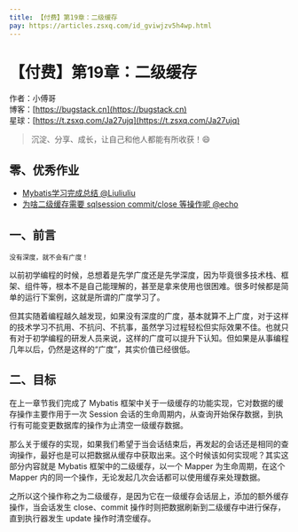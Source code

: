 ```yaml
---
title: 【付费】第19章：二级缓存
pay: https://articles.zsxq.com/id_gviwjzv5h4wp.html
---
```


# 【付费】第19章：二级缓存

作者：小傅哥
<br/>博客：[https://bugstack.cn](https://bugstack.cn)
<br/>星球：[https://t.zsxq.com/Ja27ujq](https://t.zsxq.com/Ja27ujq)

> 沉淀、分享、成长，让自己和他人都能有所收获！😄

## 零、优秀作业

- [Mybatis学习完成总结 @Liuliuliu](https://t.zsxq.com/09hp37Bn1)
- [为啥二级缓存需要 sqlsession commit/close 等操作呢 @echo](https://t.zsxq.com/099y9Gv2t)

## 一、前言

`没有深度，就不会有广度！`

以前初学编程的时候，总想着是先学广度还是先学深度，因为毕竟很多技术栈、框架、组件等，根本不是自己能理解的，甚至是拿来使用也很困难。很多时候都是简单的运行下案例，这就是所谓的广度学习了。

但其实随着编程越久越发现，如果没有深度的广度，基本就算不上广度，对于这样的技术学习不抗用、不抗问、不抗事，虽然学习过程轻松但实际效果不佳。也就只有对于初学编程的研发人员来说，这样的广度可以提升下认知。但如果是从事编程几年以后，仍然是这样的“广度”，其实价值已经很低。

## 二、目标

在上一章节我们完成了 Mybatis 框架中关于一级缓存的功能实现，它对数据的缓存操作主要作用于一次 Session 会话的生命周期内，从查询开始保存数据，到执行有可能变更数据库的操作为止清空一级缓存数据。

那么关于缓存的实现，如果我们希望于当会话结束后，再发起的会话还是相同的查询操作，最好也是可以把数据从缓存中获取出来。这个时候该如何实现呢？其实这部分内容就是 Mybatis 框架中的二级缓存，以一个 Mapper 为生命周期，在这个 Mapper 内的同一个操作，无论发起几次会话都可以使用缓存来处理数据。

之所以这个操作称之为二级缓存，是因为它在一级缓存会话层上，添加的额外缓存操作，当会话发生 close、commit 操作时则把数据刷新到二级缓存中进行保存，直到执行器发生 update 操作时清空缓存。
